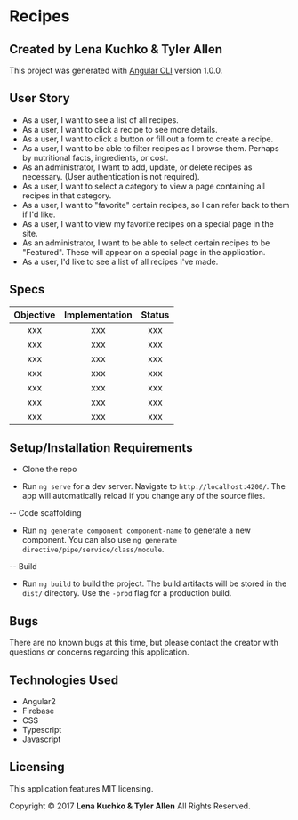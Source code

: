 # Recipes

## Created by Lena Kuchko & Tyler Allen
This project was generated with [Angular CLI](https://github.com/angular/angular-cli) version 1.0.0.


## User Story

* As a user, I want to see a list of all recipes.
* As a user, I want to click a recipe to see more details.
* As a user, I want to click a button or fill out a form to create a recipe.
* As a user, I want to be able to filter recipes as I browse them. Perhaps by nutritional facts, ingredients, or cost.
* As an administrator, I want to add, update, or delete recipes as necessary. (User authentication is not required).
* As a user, I want to select a category to view a page containing all recipes in that category.
* As a user, I want to "favorite" certain recipes, so I can refer back to them if I'd like.
* As a user, I want to view my favorite recipes on a special page in the site.
* As an administrator, I want to be able to select certain recipes to be "Featured". These will appear on a special page in the application.
* As a user, I'd like to see a list of all recipes I've made.


## Specs

| Objective | Implementation | Status |
|:-------------:|:-------------:|:-------------:|
| xxx | xxx | xxx |
| xxx | xxx | xxx |
| xxx | xxx | xxx |
| xxx | xxx | xxx |
| xxx | xxx | xxx |
| xxx | xxx | xxx |
| xxx | xxx | xxx |


## Setup/Installation Requirements

  * Clone the repo


  * Run `ng serve` for a dev server. Navigate to `http://localhost:4200/`. The app will automatically reload if you change any of the source files.

  -- Code scaffolding

  * Run `ng generate component component-name` to generate a new component. You can also use `ng generate directive/pipe/service/class/module`.

  -- Build

  * Run `ng build` to build the project. The build artifacts will be stored in the `dist/` directory. Use the `-prod` flag for a production build.


## Bugs
There are no known bugs at this time, but please contact the creator with questions or concerns regarding this application.


## Technologies Used

  * Angular2
  * Firebase
  * CSS
  * Typescript
  * Javascript


## Licensing
This application features MIT licensing.

Copyright &copy; 2017 **Lena Kuchko & Tyler Allen** All Rights Reserved.
